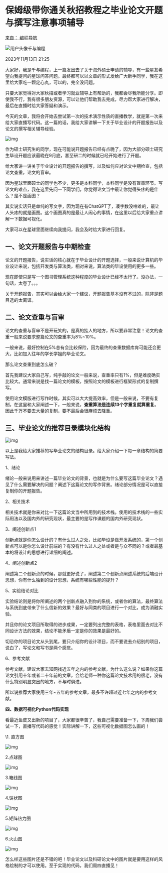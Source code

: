 # 保姆级带你通关秋招教程之毕业论文开题与撰写注意事项辅导

[来自： 编程导航](https://wx.zsxq.com/dweb2/index/group/51122858222824)

![用户头像](毕业论文开题与撰写.assets/Fu_WcoMkGY4P4OCuNFOsIJEHqCp7.jpg)千与编程

2023年11月13日 21:25

大家好，我是千与编程，上一篇发出去了关于海外硕士申请的辅导，有一些星友希望向我提问的星球问答问题。最终都可以以文章的形式发给广大新手同学，我在这里给大家吃一颗定心丸，可以的，完全没问题。

只要大家觉得对大家秋招或者学习就业辅导上有帮助的，我都会尽我所能分享。即使我不行，我有很多朋友资源，可以让他们帮助我去完成，尽力帮大家进行解决，最后在直播时给大家答疑和演示。

今天的文章，我将会开始去尝试第一次的技术演示性质的直播教学，就是第一次来给大家直播写代码。这一篇的话，我给大家讲解一下关于毕业设计的开题报告以及论文的撰写相关辅导经验。

![img](毕业论文开题与撰写.assets/FsxNLghRhPyE-o68obsvl2iNXYWu)

作为硕士研究生的同学，现在可能说开题报告已经有点晚了，因为大部分硕士研究生毕设开题应该最晚在9月底，甚至研二的时候就已经开始进行了开题。

给大家讲一讲关于毕业设计的开题报告的撰写，以及如何应对论文中期检查，包括论文查重，论文的盲审。

因为星球里面硕士的同学也不少，更多是本科同学，本科同学是没有盲审环节。写论文的难点，我在这里先问一下同学们，你觉得论文当中最让你觉得头疼的是什么？是不是画图？

其实说实话只是单纯的写文字，因为现在有ChatGPT了，凑字数没啥难的，最让人头疼的就是画图。这个画图真的是最让人闹心的事情，在这里以后给大家重点讲解一下数据可视化。

大家可以在星球里面继续向我提问，我会及时给大家进行回复。

## **一、论文开题报告与中期检查**

论文的开题报告，说实话的核心就在于毕业设计的开题选择，一般来说计算机的毕业设计来说，包括开发类与算法类，相对来说，算法类的毕设使用的更多一些。

现在即使只是写一个图书管理系统这种程度的毕业设计已经不太行了。没办法，一句话，太卷了。。。

关于开题报告，其实可以会给大家一个建议，开题报告基本没有不过的，除非是题目选的太离谱。

## **二、论文查重与盲审**

论文的查重与盲审不是开玩笑的，是真的挂人的地方，所以要非常注意！论文的查重一般来说要求整篇论文的查重率为8%~10%。

一般来说，最好控制在5%总有会比较保险，因为最终的查重数据库肯可能还会更大，比如加入往年的学长学姐的毕业论文。

那么论文查重到底怎么破？

首先我建议大家自己写，纯手敲的论文一般来说，查重率只有1%，但是难度确实比较大。通常来说是找一篇论文的模板，按照论文的模板进行框架形式的复制撰写。

使用论文模版进行写作时候，其实可以大大提高效率，但是一般来说，不要有复制，在这里和大家阐述一下，一般来说，**查重算法是连续13个字重复就算重复**。因此千万不要去大量的复制，要不最后会很麻烦去降重。

## **三、毕业论文的推荐目录模块化结构**

![img](毕业论文开题与撰写.assets/Fl_XuP_W7MWN0iNGLBJd7UI7HfBs)

以上是我给大家推荐的写毕业论文的结构目录。给大家介绍一下每一章结构的简要写法。

1、绪论

绪论一般来说用来讲述一篇毕业论文的背景，也就是为什么要写这篇毕业论文？遇见了什么需要解决的问题？阐述下这篇论文的写作背景。绪论部分情况是可以直接复制你的开题报告。

2、相关技术

相关技术就是你来对比一下这篇论文当中所用到的技术栈。使用的技术栈的一些实际用法以及国内外的研究现状，最主要的是写作课题的国内外研究现状。

3、阐述创新点1

创新点就是你怎么设计的？有什么过人之处，比如毕设是做开发系统的，第一个创新点可以是你怎么设计前端的？有没有什么过人之处或者是与众不同的？或者最基本的将设计的思想进行详细的阐述。

4、阐述创新点2

阐述第二个创新点的时候，那就更好说了，阐述第二个创新点阐述系统的后端设计思想，你有什么独到的设计思想，系统有哪些性能的提升？

5、实验结论对比

实验结论则是将你所阐述的两个创新点融入到你的系统，或者你的算法，最终算法与系统到底带来了什么信新的效果？最好与同类的项目进行一个对比，成为消融实验。

并且你的论文项目所取得的进步成果，一定要列出完整的表格，表格里面去对比不同设计方法的效果，结论不能矛盾一定是你的效果是最好的。

切忌你的项目论文从头到尾，要只介绍你的设计项目，而不要说去介绍别的项目，说白了，写论文和写书是两个感觉。

6、参考文献

参考文献，建议大家去知网找近五年之内的参考文献，为什么这么说？如果你这篇论文引用十年或者二十年前的文章，会给老师一种你这篇论文技术用的很老，没有什么特别明显突出的地方，不与时俱进。

所以说推荐大家使用三年~五年的参考文章，最多不许超过近七年之内的参考文献。

**四、数据可视化Python代码实现**

看最近鱼皮又出新的项目了，大家都很辛苦了，我自己需要准备一下，下周我们尝试一下，直播写代码的感觉！实际讲解一下，这些可视化数据图怎么画的！

\1. 直方图

![img](毕业论文开题与撰写.assets/Frsfhe5SjrbYZoBpmwYp5v3k2Iz0)

2.点球图

![img](毕业论文开题与撰写.assets/FqgsXrF69eAnIXlrhlBM1BVNGEYz)

3.箱线图

![img](毕业论文开题与撰写.assets/Fm3CIAhGrVPMIKrF1WRpYCMdlJQG)

4.饼状图

![img](毕业论文开题与撰写.assets/FsoQxVMiWsEKELCAdWLVW4yQvJgy)

5.矩阵热力图

![img](毕业论文开题与撰写.assets/Fown6l-1-bHPKTjEVmgC5vRka6fA)

6.火山图

![img](毕业论文开题与撰写.assets/FoAzwBC9ytUMLx4_-zmJzFIj1tuj)

怎么样这些图片还是不错的吧！毕业论文以及科研论文中的图片就是要用这样的风格绘制的才可以使用。至于实现的代码，我们周四直播见！

